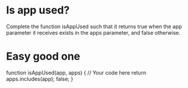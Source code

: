 
# Is app used?
Complete the function isAppUsed such that it returns true when the app parameter it receives exists in the apps parameter, and false otherwise.

# Easy good one

function isAppUsed(app, apps) {
  // Your code here
  return apps.includes(app);
    false;
}